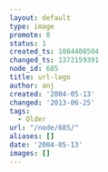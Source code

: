 ```yaml
---
layout: default
type: image
promote: 0
status: 1
created_ts: 1084408504
changed_ts: 1372159391
node_id: 685
title: url-logo
author: anj
created: '2004-05-13'
changed: '2013-06-25'
tags:
  - Older
url: "/node/685/"
aliases: []
date: '2004-05-13'
images: []
---
```


